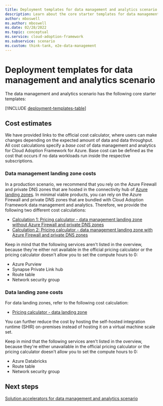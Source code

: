 ```yaml
---
title: Deployment templates for data management and analytics scenario deployments
description: Learn about the core starter templates for data management and analytics scenario deployments.
author: mboswell
ms.author: mboswell
ms.date: 02/28/2022
ms.topic: conceptual
ms.service: cloud-adoption-framework
ms.subservice: scenario
ms.custom: think-tank, e2e-data-management
---
```


# Deployment templates for data management and analytics scenario

The data management and analytics scenario has the following core starter templates:

[!INCLUDE [deployment-templates-table](../includes/deployment-templates-table.md)]

## Cost estimates

We have provided links to the official cost calculator, where users can make changes depending on the expected amount of data and data throughput. All cost calculations specify a *base cost* of data management and analytics for Cloud Adoption Framework for Azure. Base cost can be defined as the cost that occurs if no data workloads run inside the respective subscriptions.

### Data management landing zone costs

In a production scenario, we recommend that you rely on the Azure Firewall and private DNS zones that are hosted in the connectivity hub of [Azure landing zones](https://github.com/Azure/Enterprise-Scale). In minimal viable products, you can rely on the Azure Firewall and private DNS zones that are bundled with Cloud Adoption Framework data management and analytics. Therefore, we provide the following two different cost calculations:

- [Calculation 1: Pricing calculator - data management landing zone without Azure Firewall and private DNS zones](https://azure.com/e/ebb7508a6d78487b9a1583878d0948cc)
- [Calculation 2: Pricing calculator - data management landing zone with Azure Firewall and private DNS zones](https://azure.com/e/658478643d4b46fdbf8b1972c4b0704b)

Keep in mind that the following services aren't listed in the overview, because they're either not available in the official pricing calculator or the pricing calculator doesn't allow you to set the compute hours to 0:

- Azure Purview
- Synapse Private Link hub
- Route table
- Network security group

### Data landing zone costs

For data landing zones, refer to the following cost calculation:

- [Pricing calculator - data landing zone](https://azure.com/e/55cb6feafcc24cec8cfeb10486d54ab5)

You can further reduce the cost by hosting the self-hosted integration runtime (SHIR) on-premises instead of hosting it on a virtual machine scale set.

Keep in mind that the following services aren't listed in the overview, because they're either unavailable in the official pricing calculator or the pricing calculator doesn't allow you to set the compute hours to 0:

- Azure Databricks
- Route table
- Network security group

## Next steps

[Solution accelerators for data management and analytics scenario](solution-accelerators.md)